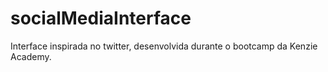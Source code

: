 # socialMediaInterface

Interface inspirada no twitter, desenvolvida durante o bootcamp da Kenzie Academy.
